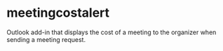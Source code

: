 # meetingcostalert
Outlook add-in that displays the cost of a meeting to the organizer when sending a meeting request.
